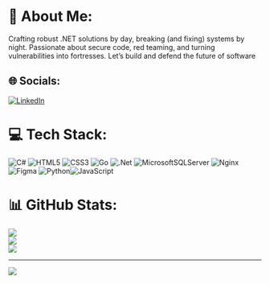 # 💫 About Me:
Crafting robust .NET solutions by day, breaking (and fixing) systems by night. Passionate about secure code, red teaming, and turning vulnerabilities into fortresses. Let’s build and defend the future of software


## 🌐 Socials:
[![LinkedIn](https://img.shields.io/badge/LinkedIn-%230077B5.svg?logo=linkedin&logoColor=white)](https://linkedin.com/in/iamhalfbot) 

# 💻 Tech Stack:
![C#](https://img.shields.io/badge/c%23-%23239120.svg?style=for-the-badge&logo=csharp&logoColor=white) ![HTML5](https://img.shields.io/badge/html5-%23E34F26.svg?style=for-the-badge&logo=html5&logoColor=white) ![CSS3](https://img.shields.io/badge/css3-%231572B6.svg?style=for-the-badge&logo=css3&logoColor=white) ![Go](https://img.shields.io/badge/go-%2300ADD8.svg?style=for-the-badge&logo=go&logoColor=white) ![.Net](https://img.shields.io/badge/.NET-5C2D91?style=for-the-badge&logo=.net&logoColor=white) ![MicrosoftSQLServer](https://img.shields.io/badge/Microsoft%20SQL%20Server-CC2927?style=for-the-badge&logo=microsoft%20sql%20server&logoColor=white) ![Nginx](https://img.shields.io/badge/nginx-%23009639.svg?style=for-the-badge&logo=nginx&logoColor=white) ![Figma](https://img.shields.io/badge/figma-%23F24E1E.svg?style=for-the-badge&logo=figma&logoColor=white) ![Python](https://img.shields.io/badge/python-3670A0?style=for-the-badge&logo=python&logoColor=ffdd54)![JavaScript](https://img.shields.io/badge/javascript-%23323330.svg?style=for-the-badge&logo=javascript&logoColor=%23F7DF1E)
# 📊 GitHub Stats:
![](https://github-readme-stats.vercel.app/api?username=iAmHalfBot&theme=dark&hide_border=true&include_all_commits=false&count_private=false)<br/>
![](https://nirzak-streak-stats.vercel.app/?user=iAmHalfBot&theme=dark&hide_border=true)<br/>
![](https://github-readme-stats.vercel.app/api/top-langs/?username=iAmHalfBot&theme=dark&hide_border=true&include_all_commits=false&count_private=false&layout=compact)

---
[![](https://visitcount.itsvg.in/api?id=iAmHalfBot&icon=0&color=0)](https://visitcount.itsvg.in)

<!-- Proudly created with GPRM ( https://gprm.itsvg.in ) -->
